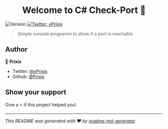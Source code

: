 <h1 align="center">Welcome to C# Check-Port 👋</h1>
<p>
  <img alt="Version" src="https://img.shields.io/badge/version-1.0-blue.svg?cacheSeconds=2592000" />
  <a href="https://twitter.com/xPrixix" target="_blank">
    <img alt="Twitter: xPrixix" src="https://img.shields.io/twitter/follow/xPrixix.svg?style=social" />
  </a>
</p>

> Simple console programm to show if a port is reachable

## Author

👤 **Prixix**

* Twitter: [@xPrixix](https://twitter.com/xPrixix)
* Github: [@Prixix](https://github.com/Prixix)

## Show your support

Give a ⭐️ if this project helped you!

***
_This README was generated with ❤️ by [readme-md-generator](https://github.com/kefranabg/readme-md-generator)_
